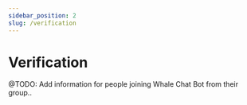 ```yaml
---
sidebar_position: 2
slug: /verification
---
```


# Verification

@TODO: Add information for people joining Whale Chat Bot from their group..